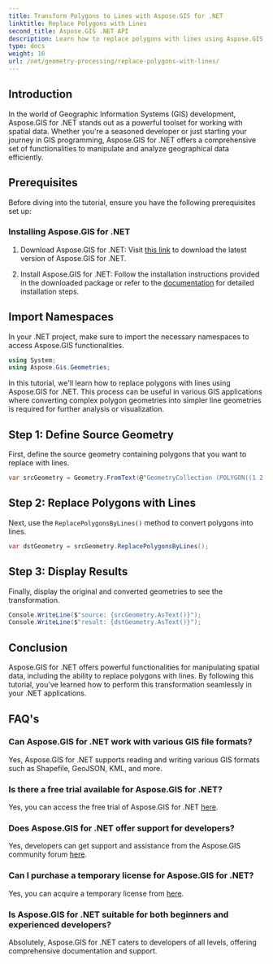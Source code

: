 ```yaml
---
title: Transform Polygons to Lines with Aspose.GIS for .NET
linktitle: Replace Polygons with Lines
second_title: Aspose.GIS .NET API
description: Learn how to replace polygons with lines using Aspose.GIS for .NET. Enhance your GIS data manipulation skills effortlessly.
type: docs
weight: 16
url: /net/geometry-processing/replace-polygons-with-lines/
---
```

## Introduction
In the world of Geographic Information Systems (GIS) development, Aspose.GIS for .NET stands out as a powerful toolset for working with spatial data. Whether you're a seasoned developer or just starting your journey in GIS programming, Aspose.GIS for .NET offers a comprehensive set of functionalities to manipulate and analyze geographical data efficiently.
## Prerequisites
Before diving into the tutorial, ensure you have the following prerequisites set up:
### Installing Aspose.GIS for .NET
1. Download Aspose.GIS for .NET: Visit [this link](https://releases.aspose.com/gis/net/) to download the latest version of Aspose.GIS for .NET.
   
2. Install Aspose.GIS for .NET: Follow the installation instructions provided in the downloaded package or refer to the [documentation](https://reference.aspose.com/gis/net/) for detailed installation steps.

## Import Namespaces
In your .NET project, make sure to import the necessary namespaces to access Aspose.GIS functionalities.
```csharp
using System;
using Aspose.Gis.Geometries;
```

In this tutorial, we'll learn how to replace polygons with lines using Aspose.GIS for .NET. This process can be useful in various GIS applications where converting complex polygon geometries into simpler line geometries is required for further analysis or visualization.
## Step 1: Define Source Geometry
First, define the source geometry containing polygons that you want to replace with lines.
```csharp
var srcGeometry = Geometry.FromText(@"GeometryCollection (POLYGON((1 2, 1 4, 3 4, 3 2)), Point (5 1))");
```
## Step 2: Replace Polygons with Lines
Next, use the `ReplacePolygonsByLines()` method to convert polygons into lines.
```csharp
var dstGeometry = srcGeometry.ReplacePolygonsByLines();
```
## Step 3: Display Results
Finally, display the original and converted geometries to see the transformation.
```csharp
Console.WriteLine($"source: {srcGeometry.AsText()}");
Console.WriteLine($"result: {dstGeometry.AsText()}");
```

## Conclusion
Aspose.GIS for .NET offers powerful functionalities for manipulating spatial data, including the ability to replace polygons with lines. By following this tutorial, you've learned how to perform this transformation seamlessly in your .NET applications.
## FAQ's
### Can Aspose.GIS for .NET work with various GIS file formats?
Yes, Aspose.GIS for .NET supports reading and writing various GIS formats such as Shapefile, GeoJSON, KML, and more.
### Is there a free trial available for Aspose.GIS for .NET?
Yes, you can access the free trial of Aspose.GIS for .NET [here](https://releases.aspose.com/).
### Does Aspose.GIS for .NET offer support for developers?
Yes, developers can get support and assistance from the Aspose.GIS community forum [here](https://forum.aspose.com/c/gis/33).
### Can I purchase a temporary license for Aspose.GIS for .NET?
Yes, you can acquire a temporary license from [here](https://purchase.aspose.com/temporary-license/).
### Is Aspose.GIS for .NET suitable for both beginners and experienced developers?
Absolutely, Aspose.GIS for .NET caters to developers of all levels, offering comprehensive documentation and support.
